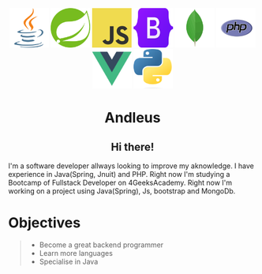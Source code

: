 <div align="center">
  <img src="imgs/java_logo.png" alt="JavaLogo" width="80" height="80">
  <img src="imgs/spring_logo.png" alt="SpringLogo" width="80" height="80">
  <img src="imgs/js_logo.png" alt="JsLogo" width="80" height="80">
  <img src="imgs/bootstrap_logo.png" alt="BootstrapLogo" width="80" height="80">
  <img src="imgs/mongodb_logo.png" alt="MongoLogo" width="80" height="80">
  <img src="imgs/php_logo.png" alt="PhpLogo" width="80" height="80">
  <img src="imgs/vue_logo.png" alt="VueLogo" width="80" height="80">
  <img src="imgs/python_logo.png" alt="PythonLogo" width="80" height="80">
 <br/>
 
# Andleus

## Hi there!

</div>
I'm a software developer allways looking to improve my aknowledge.
I have experience in Java(Spring, Jnuit) and PHP. Right now I'm studying a Bootcamp of Fullstack Developer on 4GeeksAcademy. 
Right now I'm working on a project using Java(Spring), Js, bootstrap and MongoDb.


<a name="readme-top"></a>

Objectives
======
> - Become a great backend programmer <br/>
> - Learn more languages <br/>
> - Specialise in Java <br/>

